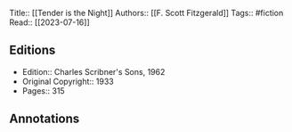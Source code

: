 Title:: [[Tender is the Night]]
Authors:: [[F. Scott Fitzgerald]]
Tags:: #fiction 
Read:: [[2023-07-16]]

## Editions
- Edition:: Charles Scribner's Sons, 1962
- Original Copyright:: 1933
- Pages:: 315

## Annotations
